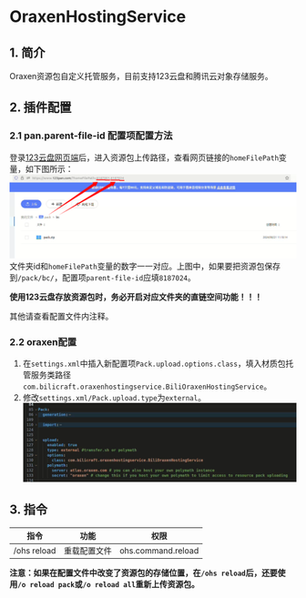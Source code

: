 # OraxenHostingService
## 1. 简介
Oraxen资源包自定义托管服务，目前支持123云盘和腾讯云对象存储服务。

## 2. 插件配置
### 2.1 pan.parent-file-id 配置项配置方法
登录[123云盘网页端](https://www.123pan.com/)后，进入资源包上传路径，查看网页链接的`homeFilePath`变量，如下图所示：
![parent_file_id1.png](imgs/parent_file_id1.png)
文件夹id和`homeFilePath`变量的数字一一对应。上图中，如果要把资源包保存到`/pack/bc/`，配置项`parent-file-id`应填`8187024`。

**使用123云盘存放资源包时，务必开启对应文件夹的直链空间功能！！！**

其他请查看配置文件内注释。
### 2.2 oraxen配置
1. 在`settings.xml`中插入新配置项`Pack.upload.options.class`，填入材质包托管服务类路径`com.bilicraft.oraxenhostingservice.BiliOraxenHostingService`。
2. 修改`settings.xml/Pack.upload.type`为`external`。
![oraxen_settings.png](imgs/oraxen_settings.png)

## 3. 指令
| 指令          | 功能     | 权限                 |
|-------------|--------|--------------------|
| /ohs reload | 重载配置文件 | ohs.command.reload |

**注意：如果在配置文件中改变了资源包的存储位置，在`/ohs reload`后，还要使用`/o reload pack`或`/o reload all`重新上传资源包。**